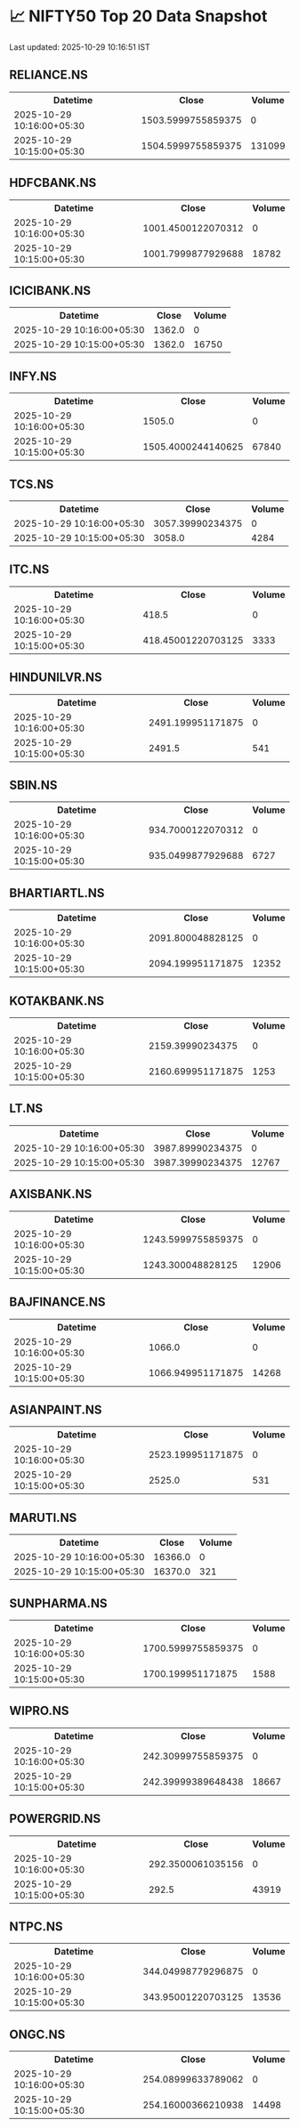 # 📈 NIFTY50 Top 20 Data Snapshot

Last updated: 2025-10-29 10:16:51 IST

## RELIANCE.NS

<table>
  <tr><th>Datetime</th><th>Close</th><th>Volume</th></tr>
  <tr><td>2025-10-29 10:16:00+05:30</td><td>1503.5999755859375</td><td>0</td></tr>
  <tr><td>2025-10-29 10:15:00+05:30</td><td>1504.5999755859375</td><td>131099</td></tr>
</table>

## HDFCBANK.NS

<table>
  <tr><th>Datetime</th><th>Close</th><th>Volume</th></tr>
  <tr><td>2025-10-29 10:16:00+05:30</td><td>1001.4500122070312</td><td>0</td></tr>
  <tr><td>2025-10-29 10:15:00+05:30</td><td>1001.7999877929688</td><td>18782</td></tr>
</table>

## ICICIBANK.NS

<table>
  <tr><th>Datetime</th><th>Close</th><th>Volume</th></tr>
  <tr><td>2025-10-29 10:16:00+05:30</td><td>1362.0</td><td>0</td></tr>
  <tr><td>2025-10-29 10:15:00+05:30</td><td>1362.0</td><td>16750</td></tr>
</table>

## INFY.NS

<table>
  <tr><th>Datetime</th><th>Close</th><th>Volume</th></tr>
  <tr><td>2025-10-29 10:16:00+05:30</td><td>1505.0</td><td>0</td></tr>
  <tr><td>2025-10-29 10:15:00+05:30</td><td>1505.4000244140625</td><td>67840</td></tr>
</table>

## TCS.NS

<table>
  <tr><th>Datetime</th><th>Close</th><th>Volume</th></tr>
  <tr><td>2025-10-29 10:16:00+05:30</td><td>3057.39990234375</td><td>0</td></tr>
  <tr><td>2025-10-29 10:15:00+05:30</td><td>3058.0</td><td>4284</td></tr>
</table>

## ITC.NS

<table>
  <tr><th>Datetime</th><th>Close</th><th>Volume</th></tr>
  <tr><td>2025-10-29 10:16:00+05:30</td><td>418.5</td><td>0</td></tr>
  <tr><td>2025-10-29 10:15:00+05:30</td><td>418.45001220703125</td><td>3333</td></tr>
</table>

## HINDUNILVR.NS

<table>
  <tr><th>Datetime</th><th>Close</th><th>Volume</th></tr>
  <tr><td>2025-10-29 10:16:00+05:30</td><td>2491.199951171875</td><td>0</td></tr>
  <tr><td>2025-10-29 10:15:00+05:30</td><td>2491.5</td><td>541</td></tr>
</table>

## SBIN.NS

<table>
  <tr><th>Datetime</th><th>Close</th><th>Volume</th></tr>
  <tr><td>2025-10-29 10:16:00+05:30</td><td>934.7000122070312</td><td>0</td></tr>
  <tr><td>2025-10-29 10:15:00+05:30</td><td>935.0499877929688</td><td>6727</td></tr>
</table>

## BHARTIARTL.NS

<table>
  <tr><th>Datetime</th><th>Close</th><th>Volume</th></tr>
  <tr><td>2025-10-29 10:16:00+05:30</td><td>2091.800048828125</td><td>0</td></tr>
  <tr><td>2025-10-29 10:15:00+05:30</td><td>2094.199951171875</td><td>12352</td></tr>
</table>

## KOTAKBANK.NS

<table>
  <tr><th>Datetime</th><th>Close</th><th>Volume</th></tr>
  <tr><td>2025-10-29 10:16:00+05:30</td><td>2159.39990234375</td><td>0</td></tr>
  <tr><td>2025-10-29 10:15:00+05:30</td><td>2160.699951171875</td><td>1253</td></tr>
</table>

## LT.NS

<table>
  <tr><th>Datetime</th><th>Close</th><th>Volume</th></tr>
  <tr><td>2025-10-29 10:16:00+05:30</td><td>3987.89990234375</td><td>0</td></tr>
  <tr><td>2025-10-29 10:15:00+05:30</td><td>3987.39990234375</td><td>12767</td></tr>
</table>

## AXISBANK.NS

<table>
  <tr><th>Datetime</th><th>Close</th><th>Volume</th></tr>
  <tr><td>2025-10-29 10:16:00+05:30</td><td>1243.5999755859375</td><td>0</td></tr>
  <tr><td>2025-10-29 10:15:00+05:30</td><td>1243.300048828125</td><td>12906</td></tr>
</table>

## BAJFINANCE.NS

<table>
  <tr><th>Datetime</th><th>Close</th><th>Volume</th></tr>
  <tr><td>2025-10-29 10:16:00+05:30</td><td>1066.0</td><td>0</td></tr>
  <tr><td>2025-10-29 10:15:00+05:30</td><td>1066.949951171875</td><td>14268</td></tr>
</table>

## ASIANPAINT.NS

<table>
  <tr><th>Datetime</th><th>Close</th><th>Volume</th></tr>
  <tr><td>2025-10-29 10:16:00+05:30</td><td>2523.199951171875</td><td>0</td></tr>
  <tr><td>2025-10-29 10:15:00+05:30</td><td>2525.0</td><td>531</td></tr>
</table>

## MARUTI.NS

<table>
  <tr><th>Datetime</th><th>Close</th><th>Volume</th></tr>
  <tr><td>2025-10-29 10:16:00+05:30</td><td>16366.0</td><td>0</td></tr>
  <tr><td>2025-10-29 10:15:00+05:30</td><td>16370.0</td><td>321</td></tr>
</table>

## SUNPHARMA.NS

<table>
  <tr><th>Datetime</th><th>Close</th><th>Volume</th></tr>
  <tr><td>2025-10-29 10:16:00+05:30</td><td>1700.5999755859375</td><td>0</td></tr>
  <tr><td>2025-10-29 10:15:00+05:30</td><td>1700.199951171875</td><td>1588</td></tr>
</table>

## WIPRO.NS

<table>
  <tr><th>Datetime</th><th>Close</th><th>Volume</th></tr>
  <tr><td>2025-10-29 10:16:00+05:30</td><td>242.30999755859375</td><td>0</td></tr>
  <tr><td>2025-10-29 10:15:00+05:30</td><td>242.39999389648438</td><td>18667</td></tr>
</table>

## POWERGRID.NS

<table>
  <tr><th>Datetime</th><th>Close</th><th>Volume</th></tr>
  <tr><td>2025-10-29 10:16:00+05:30</td><td>292.3500061035156</td><td>0</td></tr>
  <tr><td>2025-10-29 10:15:00+05:30</td><td>292.5</td><td>43919</td></tr>
</table>

## NTPC.NS

<table>
  <tr><th>Datetime</th><th>Close</th><th>Volume</th></tr>
  <tr><td>2025-10-29 10:16:00+05:30</td><td>344.04998779296875</td><td>0</td></tr>
  <tr><td>2025-10-29 10:15:00+05:30</td><td>343.95001220703125</td><td>13536</td></tr>
</table>

## ONGC.NS

<table>
  <tr><th>Datetime</th><th>Close</th><th>Volume</th></tr>
  <tr><td>2025-10-29 10:16:00+05:30</td><td>254.08999633789062</td><td>0</td></tr>
  <tr><td>2025-10-29 10:15:00+05:30</td><td>254.16000366210938</td><td>14498</td></tr>
</table>

